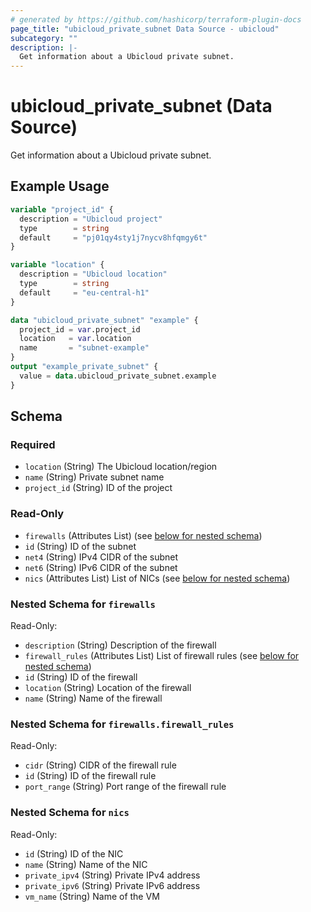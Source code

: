 ```yaml
---
# generated by https://github.com/hashicorp/terraform-plugin-docs
page_title: "ubicloud_private_subnet Data Source - ubicloud"
subcategory: ""
description: |-
  Get information about a Ubicloud private subnet.
---
```


# ubicloud_private_subnet (Data Source)

Get information about a Ubicloud private subnet.

## Example Usage

```terraform
variable "project_id" {
  description = "Ubicloud project"
  type        = string
  default     = "pj01qy4sty1j7nycv8hfqmgy6t"
}

variable "location" {
  description = "Ubicloud location"
  type        = string
  default     = "eu-central-h1"
}

data "ubicloud_private_subnet" "example" {
  project_id = var.project_id
  location   = var.location
  name       = "subnet-example"
}
output "example_private_subnet" {
  value = data.ubicloud_private_subnet.example
}
```

<!-- schema generated by tfplugindocs -->
## Schema

### Required

- `location` (String) The Ubicloud location/region
- `name` (String) Private subnet name
- `project_id` (String) ID of the project

### Read-Only

- `firewalls` (Attributes List) (see [below for nested schema](#nestedatt--firewalls))
- `id` (String) ID of the subnet
- `net4` (String) IPv4 CIDR of the subnet
- `net6` (String) IPv6 CIDR of the subnet
- `nics` (Attributes List) List of NICs (see [below for nested schema](#nestedatt--nics))

<a id="nestedatt--firewalls"></a>
### Nested Schema for `firewalls`

Read-Only:

- `description` (String) Description of the firewall
- `firewall_rules` (Attributes List) List of firewall rules (see [below for nested schema](#nestedatt--firewalls--firewall_rules))
- `id` (String) ID of the firewall
- `location` (String) Location of the firewall
- `name` (String) Name of the firewall

<a id="nestedatt--firewalls--firewall_rules"></a>
### Nested Schema for `firewalls.firewall_rules`

Read-Only:

- `cidr` (String) CIDR of the firewall rule
- `id` (String) ID of the firewall rule
- `port_range` (String) Port range of the firewall rule



<a id="nestedatt--nics"></a>
### Nested Schema for `nics`

Read-Only:

- `id` (String) ID of the NIC
- `name` (String) Name of the NIC
- `private_ipv4` (String) Private IPv4 address
- `private_ipv6` (String) Private IPv6 address
- `vm_name` (String) Name of the VM
